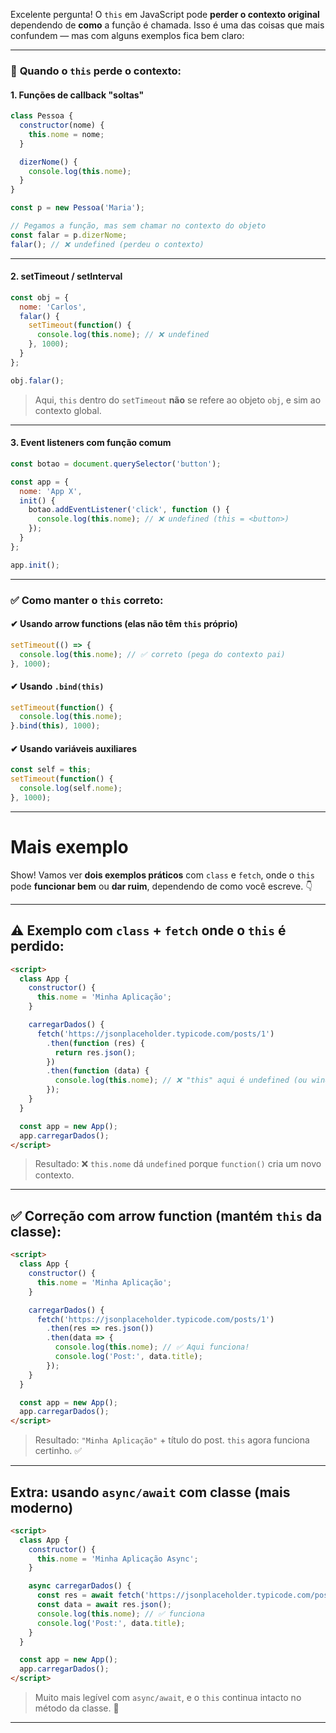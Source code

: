 Excelente pergunta! O `this` em JavaScript pode **perder o contexto original** dependendo de **como** a função é chamada. Isso é uma das coisas que mais confundem — mas com alguns exemplos fica bem claro:

---

### 🧠 **Quando o `this` perde o contexto:**

#### 1. **Funções de callback "soltas"**
```js
class Pessoa {
  constructor(nome) {
    this.nome = nome;
  }

  dizerNome() {
    console.log(this.nome);
  }
}

const p = new Pessoa('Maria');

// Pegamos a função, mas sem chamar no contexto do objeto
const falar = p.dizerNome;
falar(); // ❌ undefined (perdeu o contexto)
```

---

#### 2. **setTimeout / setInterval**
```js
const obj = {
  nome: 'Carlos',
  falar() {
    setTimeout(function() {
      console.log(this.nome); // ❌ undefined
    }, 1000);
  }
};

obj.falar();
```

> Aqui, `this` dentro do `setTimeout` **não** se refere ao objeto `obj`, e sim ao contexto global.

---

#### 3. **Event listeners com função comum**
```js
const botao = document.querySelector('button');

const app = {
  nome: 'App X',
  init() {
    botao.addEventListener('click', function () {
      console.log(this.nome); // ❌ undefined (this = <button>)
    });
  }
};

app.init();
```

---

### ✅ **Como manter o `this` correto:**

#### ✔ Usando arrow functions (elas **não** têm `this` próprio)
```js
setTimeout(() => {
  console.log(this.nome); // ✅ correto (pega do contexto pai)
}, 1000);
```

#### ✔ Usando `.bind(this)`
```js
setTimeout(function() {
  console.log(this.nome);
}.bind(this), 1000);
```

#### ✔ Usando variáveis auxiliares
```js
const self = this;
setTimeout(function() {
  console.log(self.nome);
}, 1000);
```

---






# Mais exemplo

Show! Vamos ver **dois exemplos práticos** com `class` e `fetch`, onde o `this` pode **funcionar bem** ou **dar ruim**, dependendo de como você escreve. 👇

---

## ⚠️ Exemplo com `class` + `fetch` onde o `this` é perdido:

```html
<script>
  class App {
    constructor() {
      this.nome = 'Minha Aplicação';
    }

    carregarDados() {
      fetch('https://jsonplaceholder.typicode.com/posts/1')
        .then(function (res) {
          return res.json();
        })
        .then(function (data) {
          console.log(this.nome); // ❌ "this" aqui é undefined (ou window)
        });
    }
  }

  const app = new App();
  app.carregarDados();
</script>
```

> Resultado: ❌ `this.nome` dá `undefined` porque `function()` cria um novo contexto.

---

## ✅ Correção com **arrow function** (mantém `this` da classe):

```html
<script>
  class App {
    constructor() {
      this.nome = 'Minha Aplicação';
    }

    carregarDados() {
      fetch('https://jsonplaceholder.typicode.com/posts/1')
        .then(res => res.json())
        .then(data => {
          console.log(this.nome); // ✅ Aqui funciona!
          console.log('Post:', data.title);
        });
    }
  }

  const app = new App();
  app.carregarDados();
</script>
```

> Resultado: `"Minha Aplicação"` + título do post. `this` agora funciona certinho. ✅

---

## Extra: usando `async/await` com classe (mais moderno)

```html
<script>
  class App {
    constructor() {
      this.nome = 'Minha Aplicação Async';
    }

    async carregarDados() {
      const res = await fetch('https://jsonplaceholder.typicode.com/posts/1');
      const data = await res.json();
      console.log(this.nome); // ✅ funciona
      console.log('Post:', data.title);
    }
  }

  const app = new App();
  app.carregarDados();
</script>
```

> Muito mais legível com `async/await`, e o `this` continua intacto no método da classe. 🚀

---
